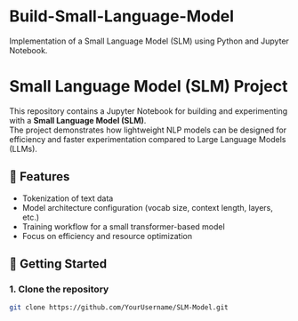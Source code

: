 # Build-Small-Language-Model
Implementation of a Small Language Model (SLM) using Python and Jupyter Notebook.
# Small Language Model (SLM) Project

This repository contains a Jupyter Notebook for building and experimenting with a **Small Language Model (SLM)**.  
The project demonstrates how lightweight NLP models can be designed for efficiency and faster experimentation compared to Large Language Models (LLMs).

## 📌 Features
- Tokenization of text data  
- Model architecture configuration (vocab size, context length, layers, etc.)  
- Training workflow for a small transformer-based model  
- Focus on efficiency and resource optimization  

## 🚀 Getting Started
### 1. Clone the repository
```bash
git clone https://github.com/YourUsername/SLM-Model.git


